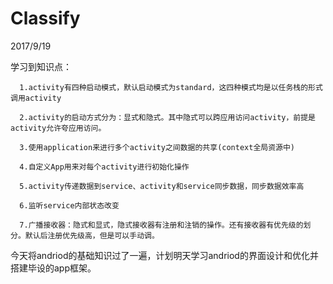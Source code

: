 # Classify

2017/9/19

   学习到知识点：

      1.activity有四种启动模式，默认启动模式为standard，这四种模式均是以任务栈的形式调用activity

      2.activity的启动方式分为：显式和隐式。其中隐式可以跨应用访问activity，前提是activity允许夸应用访问。

      3.使用application来进行多个activity之间数据的共享(context全局资源中)

      4.自定义App用来对每个activity进行初始化操作

      5.activity传递数据到service、activity和service同步数据，同步数据效率高
   
      6.监听service内部状态改变

      7.广播接收器：隐式和显式，隐式接收器有注册和注销的操作。还有接收器有优先级的划分。默认后注册优先级高，但是可以手动调。

  今天将andriod的基础知识过了一遍，计划明天学习andriod的界面设计和优化并搭建毕设的app框架。